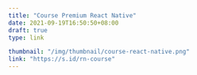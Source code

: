 ```yaml
---
title: "Course Premium React Native"
date: 2021-09-19T16:50:50+08:00
draft: true
type: link

thumbnail: "/img/thumbnail/course-react-native.png"
link: "https://s.id/rn-course"
---
```


